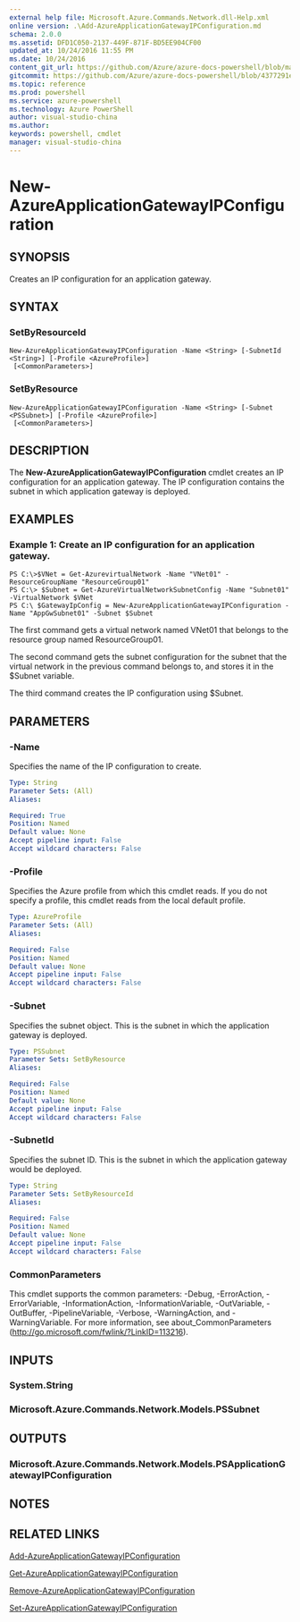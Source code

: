 ```yaml
---
external help file: Microsoft.Azure.Commands.Network.dll-Help.xml
online version: .\Add-AzureApplicationGatewayIPConfiguration.md
schema: 2.0.0
ms.assetid: DFD1C050-2137-449F-871F-BD5EE904CF00
updated_at: 10/24/2016 11:55 PM
ms.date: 10/24/2016
content_git_url: https://github.com/Azure/azure-docs-powershell/blob/master/azureps-cmdlets-docs/ResourceManager/AzureRM.Network/v0.9.8/New-AzureApplicationGatewayIPConfiguration.md
gitcommit: https://github.com/Azure/azure-docs-powershell/blob/4377291ee360e58e2c1c5d644155daf6a0279055/azureps-cmdlets-docs/ResourceManager/AzureRM.Network/v0.9.8/New-AzureApplicationGatewayIPConfiguration.md
ms.topic: reference
ms.prod: powershell
ms.service: azure-powershell
ms.technology: Azure PowerShell
author: visual-studio-china
ms.author: 
keywords: powershell, cmdlet
manager: visual-studio-china
---
```


# New-AzureApplicationGatewayIPConfiguration

## SYNOPSIS
Creates an IP configuration for an application gateway.

## SYNTAX

### SetByResourceId
```
New-AzureApplicationGatewayIPConfiguration -Name <String> [-SubnetId <String>] [-Profile <AzureProfile>]
 [<CommonParameters>]
```

### SetByResource
```
New-AzureApplicationGatewayIPConfiguration -Name <String> [-Subnet <PSSubnet>] [-Profile <AzureProfile>]
 [<CommonParameters>]
```

## DESCRIPTION
The **New-AzureApplicationGatewayIPConfiguration** cmdlet creates an IP configuration for an application gateway.
The IP configuration contains the subnet in which application gateway is deployed.

## EXAMPLES

### Example 1: Create an IP configuration for an application gateway.
```
PS C:\>$VNet = Get-AzurevirtualNetwork -Name "VNet01" -ResourceGroupName "ResourceGroup01"
PS C:\> $Subnet = Get-AzureVirtualNetworkSubnetConfig -Name "Subnet01" -VirtualNetwork $VNet 
PS C:\ $GatewayIpConfig = New-AzureApplicationGatewayIPConfiguration -Name "AppGwSubnet01" -Subnet $Subnet
```

The first command gets a virtual network named VNet01 that belongs to the resource group named ResourceGroup01.

The second command gets the subnet configuration for the subnet that the virtual network in the previous command belongs to, and stores it in the $Subnet variable.

The third command creates the IP configuration using $Subnet.

## PARAMETERS

### -Name
Specifies the name of the IP configuration to create.

```yaml
Type: String
Parameter Sets: (All)
Aliases: 

Required: True
Position: Named
Default value: None
Accept pipeline input: False
Accept wildcard characters: False
```

### -Profile
Specifies the Azure profile from which this cmdlet reads.
If you do not specify a profile, this cmdlet reads from the local default profile.

```yaml
Type: AzureProfile
Parameter Sets: (All)
Aliases: 

Required: False
Position: Named
Default value: None
Accept pipeline input: False
Accept wildcard characters: False
```

### -Subnet
Specifies the subnet object.
This is the subnet in which the application gateway is deployed.

```yaml
Type: PSSubnet
Parameter Sets: SetByResource
Aliases: 

Required: False
Position: Named
Default value: None
Accept pipeline input: False
Accept wildcard characters: False
```

### -SubnetId
Specifies the subnet ID.
This is the subnet in which the application gateway would be deployed.

```yaml
Type: String
Parameter Sets: SetByResourceId
Aliases: 

Required: False
Position: Named
Default value: None
Accept pipeline input: False
Accept wildcard characters: False
```

### CommonParameters
This cmdlet supports the common parameters: -Debug, -ErrorAction, -ErrorVariable, -InformationAction, -InformationVariable, -OutVariable, -OutBuffer, -PipelineVariable, -Verbose, -WarningAction, and -WarningVariable. For more information, see about_CommonParameters (http://go.microsoft.com/fwlink/?LinkID=113216).

## INPUTS

### System.String

### Microsoft.Azure.Commands.Network.Models.PSSubnet

## OUTPUTS

### Microsoft.Azure.Commands.Network.Models.PSApplicationGatewayIPConfiguration

## NOTES

## RELATED LINKS

[Add-AzureApplicationGatewayIPConfiguration](xref:ResourceManager/AzureRM.Network/v0.9.8/Add-AzureApplicationGatewayIPConfiguration.md)

[Get-AzureApplicationGatewayIPConfiguration](xref:ResourceManager/AzureRM.Network/v0.9.8/Get-AzureApplicationGatewayIPConfiguration.md)

[Remove-AzureApplicationGatewayIPConfiguration](xref:ResourceManager/AzureRM.Network/v0.9.8/Remove-AzureApplicationGatewayIPConfiguration.md)

[Set-AzureApplicationGatewayIPConfiguration](xref:ResourceManager/AzureRM.Network/v0.9.8/Set-AzureApplicationGatewayIPConfiguration.md)


